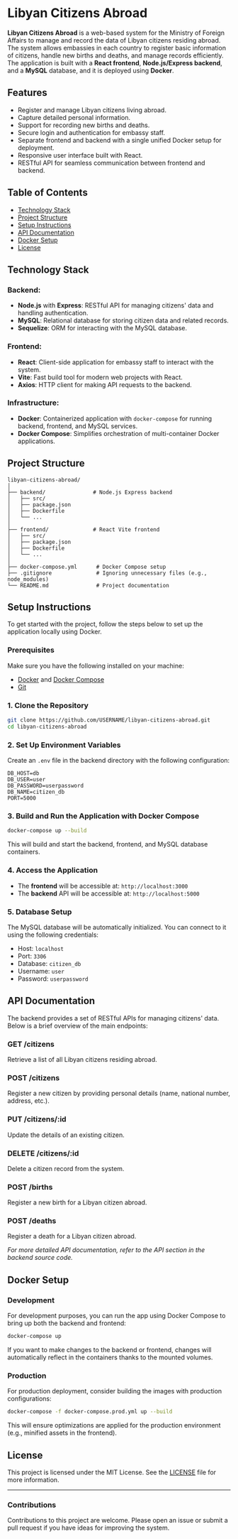 
# Libyan Citizens Abroad

**Libyan Citizens Abroad** is a web-based system for the Ministry of Foreign Affairs to manage and record the data of Libyan citizens residing abroad. The system allows embassies in each country to register basic information of citizens, handle new births and deaths, and manage records efficiently. The application is built with a **React frontend**, **Node.js/Express backend**, and a **MySQL** database, and it is deployed using **Docker**.

## Features

- Register and manage Libyan citizens living abroad.
- Capture detailed personal information.
- Support for recording new births and deaths.
- Secure login and authentication for embassy staff.
- Separate frontend and backend with a single unified Docker setup for deployment.
- Responsive user interface built with React.
- RESTful API for seamless communication between frontend and backend.

## Table of Contents

- [Technology Stack](#technology-stack)
- [Project Structure](#project-structure)
- [Setup Instructions](#setup-instructions)
- [API Documentation](#api-documentation)
- [Docker Setup](#docker-setup)
- [License](#license)

## Technology Stack

### Backend:
- **Node.js** with **Express**: RESTful API for managing citizens' data and handling authentication.
- **MySQL**: Relational database for storing citizen data and related records.
- **Sequelize**: ORM for interacting with the MySQL database.

### Frontend:
- **React**: Client-side application for embassy staff to interact with the system.
- **Vite**: Fast build tool for modern web projects with React.
- **Axios**: HTTP client for making API requests to the backend.

### Infrastructure:
- **Docker**: Containerized application with `docker-compose` for running backend, frontend, and MySQL services.
- **Docker Compose**: Simplifies orchestration of multi-container Docker applications.

## Project Structure

```
libyan-citizens-abroad/
│
├── backend/               # Node.js Express backend
│   ├── src/
│   ├── package.json
│   ├── Dockerfile
│   └── ...
│
├── frontend/              # React Vite frontend
│   ├── src/
│   ├── package.json
│   ├── Dockerfile
│   └── ...
│
├── docker-compose.yml      # Docker Compose setup
├── .gitignore              # Ignoring unnecessary files (e.g., node_modules)
└── README.md               # Project documentation
```

## Setup Instructions

To get started with the project, follow the steps below to set up the application locally using Docker.

### Prerequisites

Make sure you have the following installed on your machine:
- [Docker](https://docs.docker.com/get-docker/) and [Docker Compose](https://docs.docker.com/compose/install/)
- [Git](https://git-scm.com/)

### 1. Clone the Repository

```bash
git clone https://github.com/USERNAME/libyan-citizens-abroad.git
cd libyan-citizens-abroad
```

### 2. Set Up Environment Variables

Create an `.env` file in the backend directory with the following configuration:

```env
DB_HOST=db
DB_USER=user
DB_PASSWORD=userpassword
DB_NAME=citizen_db
PORT=5000
```

### 3. Build and Run the Application with Docker Compose

```bash
docker-compose up --build
```

This will build and start the backend, frontend, and MySQL database containers.

### 4. Access the Application

- The **frontend** will be accessible at: `http://localhost:3000`
- The **backend** API will be accessible at: `http://localhost:5000`

### 5. Database Setup

The MySQL database will be automatically initialized. You can connect to it using the following credentials:

- Host: `localhost`
- Port: `3306`
- Database: `citizen_db`
- Username: `user`
- Password: `userpassword`

## API Documentation

The backend provides a set of RESTful APIs for managing citizens' data. Below is a brief overview of the main endpoints:

### **GET /citizens**
Retrieve a list of all Libyan citizens residing abroad.

### **POST /citizens**
Register a new citizen by providing personal details (name, national number, address, etc.).

### **PUT /citizens/:id**
Update the details of an existing citizen.

### **DELETE /citizens/:id**
Delete a citizen record from the system.

### **POST /births**
Register a new birth for a Libyan citizen abroad.

### **POST /deaths**
Register a death for a Libyan citizen abroad.

_For more detailed API documentation, refer to the API section in the backend source code._

## Docker Setup

### Development

For development purposes, you can run the app using Docker Compose to bring up both the backend and frontend:

```bash
docker-compose up
```

If you want to make changes to the backend or frontend, changes will automatically reflect in the containers thanks to the mounted volumes.

### Production

For production deployment, consider building the images with production configurations:

```bash
docker-compose -f docker-compose.prod.yml up --build
```

This will ensure optimizations are applied for the production environment (e.g., minified assets in the frontend).

## License

This project is licensed under the MIT License. See the [LICENSE](./LICENSE) file for more information.

---

### **Contributions**

Contributions to this project are welcome. Please open an issue or submit a pull request if you have ideas for improving the system.
